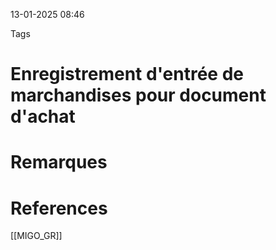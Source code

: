 13-01-2025 08:46

Tags 

# Enregistrement d'entrée de marchandises pour document d'achat


# Remarques


# References
[[MIGO_GR]]